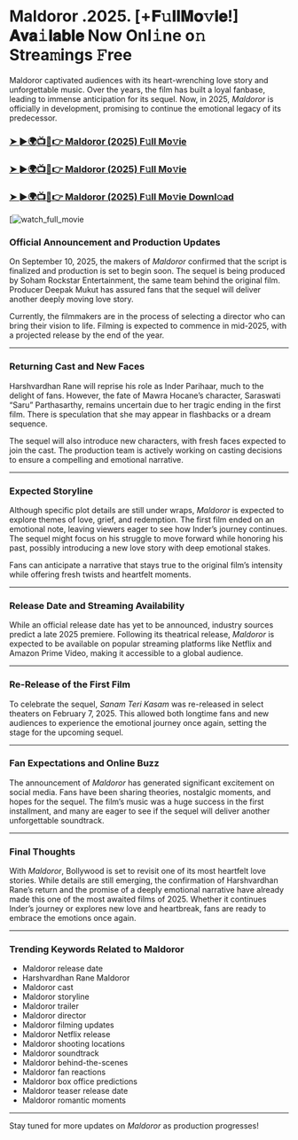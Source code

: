 # Maldoror .2025. [+𝐅𝚞𝐥𝐥𝐌𝐨𝚟𝐢𝐞!] 𝐀𝐯𝐚𝚒𝐥𝐚𝐛𝐥𝐞 Now Onl𝚒ne o𝚗 Strea𝚖ings 𝙵ree

Maldoror captivated audiences with its heart-wrenching love story and unforgettable music. Over the years, the film has built a loyal fanbase, leading to immense anticipation for its sequel. Now, in 2025, *Maldoror* is officially in development, promising to continue the emotional legacy of its predecessor.

### [➤ ►🌍📺📱👉   Maldoror (2025) F𝚞ll Mo𝚟ie](https://rb.gy/2g7z8y)

### [➤ ►🌍📺📱👉   Maldoror (2025) F𝚞ll Mo𝚟ie](https://rb.gy/2g7z8y)

### [➤ ►🌍📺📱👉   Maldoror (2025) F𝚞ll Mo𝚟ie Downl𝚘ad](https://rb.gy/2g7z8y)

[![watch_full_movie](https://media.themoviedb.org/t/p/w533_and_h300_bestv2/a4ULO051eV1XRiKOZXnyNpc381H.jpg)

### **Official Announcement and Production Updates**

On September 10, 2025, the makers of *Maldoror* confirmed that the script is finalized and production is set to begin soon. The sequel is being produced by Soham Rockstar Entertainment, the same team behind the original film. Producer Deepak Mukut has assured fans that the sequel will deliver another deeply moving love story.

Currently, the filmmakers are in the process of selecting a director who can bring their vision to life. Filming is expected to commence in mid-2025, with a projected release by the end of the year.

---

### **Returning Cast and New Faces**

Harshvardhan Rane will reprise his role as Inder Parihaar, much to the delight of fans. However, the fate of Mawra Hocane’s character, Saraswati “Saru” Parthasarthy, remains uncertain due to her tragic ending in the first film. There is speculation that she may appear in flashbacks or a dream sequence.

The sequel will also introduce new characters, with fresh faces expected to join the cast. The production team is actively working on casting decisions to ensure a compelling and emotional narrative.

---

### **Expected Storyline**

Although specific plot details are still under wraps, *Maldoror* is expected to explore themes of love, grief, and redemption. The first film ended on an emotional note, leaving viewers eager to see how Inder’s journey continues. The sequel might focus on his struggle to move forward while honoring his past, possibly introducing a new love story with deep emotional stakes.

Fans can anticipate a narrative that stays true to the original film’s intensity while offering fresh twists and heartfelt moments.

---

### **Release Date and Streaming Availability**

While an official release date has yet to be announced, industry sources predict a late 2025 premiere. Following its theatrical release, *Maldoror* is expected to be available on popular streaming platforms like Netflix and Amazon Prime Video, making it accessible to a global audience.

---

### **Re-Release of the First Film**

To celebrate the sequel, *Sanam Teri Kasam* was re-released in select theaters on February 7, 2025. This allowed both longtime fans and new audiences to experience the emotional journey once again, setting the stage for the upcoming sequel.

---

### **Fan Expectations and Online Buzz**

The announcement of *Maldoror* has generated significant excitement on social media. Fans have been sharing theories, nostalgic moments, and hopes for the sequel. The film’s music was a huge success in the first installment, and many are eager to see if the sequel will deliver another unforgettable soundtrack.

---

### **Final Thoughts**

With *Maldoror*, Bollywood is set to revisit one of its most heartfelt love stories. While details are still emerging, the confirmation of Harshvardhan Rane’s return and the promise of a deeply emotional narrative have already made this one of the most awaited films of 2025. Whether it continues Inder’s journey or explores new love and heartbreak, fans are ready to embrace the emotions once again.

---

### **Trending Keywords Related to Maldoror**

- Maldoror release date  
- Harshvardhan Rane Maldoror  
- Maldoror cast  
- Maldoror storyline  
- Maldoror trailer  
- Maldoror director  
- Maldoror filming updates  
- Maldoror Netflix release  
- Maldoror shooting locations  
- Maldoror soundtrack  
- Maldoror behind-the-scenes  
- Maldoror fan reactions  
- Maldoror box office predictions  
- Maldoror teaser release date  
- Maldoror romantic moments  

---

Stay tuned for more updates on *Maldoror* as production progresses!
